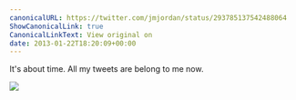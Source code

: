 ```yaml
---
canonicalURL: https://twitter.com/jmjordan/status/293785137542488064
ShowCanonicalLink: true
CanonicalLinkText: View original on
date: 2013-01-22T18:20:09+00:00
---
```

It's about time. All my tweets are belong to me now.

![](/images/293785137542488064-BBO8BqwCYAAmYh_.jpg)